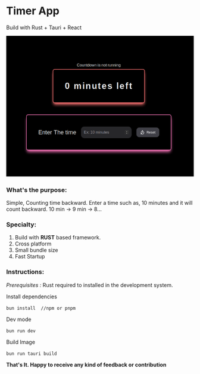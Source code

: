 # Timer App

Build with Rust + Tauri + React

![app screenshot](./screenshot/home.png)

### What's the purpose:

Simple, Counting time backward. Enter a time such as, 10 minutes and it will
count backward. 10 min -> 9 min -> 8...

### Specialty:

1. Build with **RUST** based framework.
1. Cross platform
1. Small bundle size
1. Fast Startup

### Instructions:

_Prerequisites :_ Rust required to installed in the development system.

Install dependencies

```shell
bun install  //npm or pnpm
```

Dev mode

```shell
bun run dev
```

Build Image

```shell
bun run tauri build
```

**That's It. Happy to receive any kind of feedback or contribution**
